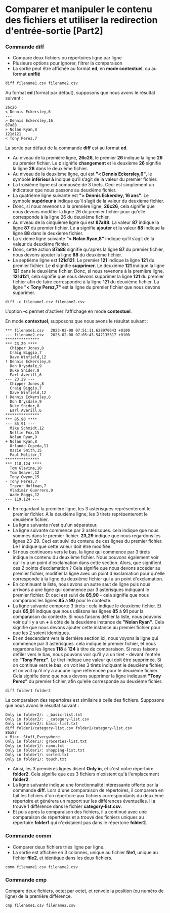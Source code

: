 # Comparer et manipuler le contenu des fichiers et utiliser la redirection d'entrée-sortie [Part2]

### Commande diff

- Compare deux fichiers ou répertoires ligne par ligne
- Plusieurs options pour ignorer, filtrer la comparaison
- La sortie peut être affichée au format **ed**, en **mode contextuel**, ou au format **unifié**

```
diff filename1.csv filename2.csv
```

Au format **ed** (format par défaut), supposons que nous avons le résultat suivant :

```
26c26
< Dennis Eckersley,6
---
> Dennis Eckersley,16
87a88
> Nolan Ryan,8
121d121
< Tony Perez,7
```

La sortie par défaut de la commande **diff** est au format **ed**.

- Au niveau de la première ligne, **26c26**, le premier **26** indique la ligne **26** du premier fichier. Le **c** signifie **changement** et le deuxième **26** signifie la ligne **26** dans le deuxième fichier. 
- Au niveau de la deuxième ligne, qui est **"< Dennis Eckersley,6"**, le symbole **inférieur à** indique qu’il s’agit de la valeur du premier fichier. 
- La troisième ligne est composée de 3 tirets. Ceci est simplement un indicateur que nous passons au deuxième fichier. 
- La quatrième ligne suivante est **"> Dennis Eckersley, 16 ans"**. Le symbole **supérieur à** indique qu’il s’agit de la valeur du deuxième fichier. 
- Donc, si nous revenons à la première ligne, **26c26**, cela signifie que nous devons modifier la ligne 26 du premier fichier pour qu'elle corresponde à la ligne 26 du deuxième fichier.
- Au niveau de la cinquième ligne qui est **87a88**. La valeur **87** indique la ligne **87** du premier fichier. Le **a** signifie **ajouter** et la valeur **88** indique la ligne **88** dans le deuxième fichier. 
- La sixième ligne suivante **"> Nolan Ryan,8"** indique qu’il s’agit de la valeur du deuxième fichier. 
- Donc, cette action **87a88** signifie qu'après la ligne **87** du premier fichier, nous devons ajouter la ligne **88** du deuxième fichier. 
- La septième ligne est **121d121**. Le premier **121** indique la ligne **121** du premier fichier. Le **d** signifie **supprimer**. Le deuxième **121** indique la ligne **121** dans le deuxième fichier. Donc, si nous revenons à la première ligne, **121d121**, cela signifie que nous devons supprimer la ligne **121** du premier fichier afin de faire correspondre à la ligne 121 du deuxième fichier. La ligne **"< Tony Perez,7"** est la ligne du premier fichier que nous devons supprimer.

```
diff -c filename1.csv filename2.csv
```

L'option **-c** permet d'activer l'affichage en mode **contextuel**.

En mode **contextuel**, supposons que nous avons le résultat suivant :

```
*** filename1.csv	2023-02-08 07:51:11.628970643 +0100
--- filename2.csv	2023-02-08 07:05:45.547135317 +0100
***************
*** 23,29 ****
  Chipper Jones,8
  Craig Biggio,7
  Dave Winfield,12
! Dennis Eckersley,6  
  Don Drysdale,9
  Duke Snider,8
  Earl Averill,6
--- 23,29 ---
  Chipper Jones,8
  Craig Biggio,7
  Dave Winfield,12
! Dennis Eckersley,6
  Don Drysdale,9
  Duke Snider,8
  Earl Averill,6
***************
*** 85,90 ****
--- 85,91 ---
  Mike Schmidt,12
  Nellie Fox,15
  Nolan Ryan,8
+ Nolan Ryan,8
  Orlando Cepeda,11
  Ozzie Smith,15
  Paul Molitor,7
***************
*** 118,124 ****
  Tom Glavine,10
  Tom Seaver,12
  Tony Gwynn,15
- Tony Perez,7
  Trevor Hoffman,7
  Vladimir Guerrero,9
  Wade Boggs,12
--- 119,124 ---
```

- En regardant la première ligne, les 3 astérisques représenteront le premier fichier. A la deuxième ligne, les 3 tirets représenteront le deuxième fichier.
- La ligne suivante n'est qu'un séparateur. 
- La ligne suivante commence par 3 astérisques.
cela indique que nous sommes dans le premier fichier. **23,29** indique que nous regardons les lignes 23-29. Ceci est suivi du contenu de ces lignes du premier fichier. Le **!** indique que cette valeur doit être modifiée.
- Si nous continuons vers le bas, la ligne qui commence par 3 tirets indique le contenu du deuxième fichier. Nous pouvons également voir qu'il y a un point d'exclamation dans cette section. Alors, que signifient ces 2 points d’exclamation ? Cela signifie que nous devons accéder au premier fichier, modifier la ligne avec un point d'exclamation pour qu'elle corresponde à la ligne du deuxième fichier qui a un point d'exclamation.
- En continuant la liste, nous avons un autre saut de ligne puis nous arrivons à une ligne qui commence par 3 astérisques indiquant le premier fichier. Et ceci est suivi de **85,90** - cela signifie que nous comparons les lignes **85** à **90** pour le contexte. 
- La ligne suivante comporte 3 tirets : cela indique le deuxième fichier. Et puis **85,91** indique que nous utilisons les lignes **85** à **91** pour la comparaison du contexte. Si nous faisons défiler la liste, nous pouvons voir qu'il y a un **+** à côté de la deuxième instance de **"Nolan Ryan"**. Cela signifie que nous devons ajouter cette instance au premier fichier pour que les 2 soient identiques. 
- Et en descendant vers la dernière section ici, nous voyons la ligne qui commence par 3 astérisques. cela indique le premier fichier, et nous regardons les lignes **118** à **124** à titre de comparaison.
Si nous faisons défiler vers le bas, nous pouvons voir qu'il y a un tiret **-** devant l'entrée de **"Tony Perez"**. Le tiret indique une valeur qui doit être supprimée. Si on continue vers le bas, on voit les 3 tirets indiquant le deuxième fichier, et on voit qu'il n'y a aucune ligne référencée pour le deuxième fichier. Cela signifie donc que nous devons supprimer la ligne indiquant **"Tony Perez"** du premier fichier, afin qu'elle corresponde au deuxième fichier.

```
diff folder1 folder2
```

La comparaison des repertoires est similaire à celle des fichiers. Supposons que nous avons le résultat suivant :

```
Only in folder2/: ._basic-list.txt
Only in folder2/: ._category-list.csv
Only in folder2/: basic-list.txt
diff folder1/category-list.csv folder2/category-list.csv
86a87
> Misc. Stuff,Everywhere
Only in folder1/: groceries-list.txt
Only in folder1/: nano.txt
Only in folder1/: shopping-list.txt
Only in folder1/: sorted.txt
Only in folder1/: touch.txt
```

- Ainsi, les 3 premières lignes disent **Only in**, et c'est notre répertoire **folder2**. Cela signifie que ces 3 fichiers n'existent qu'à l'emplacement **folder2**.
- La ligne suivante indique une fonctionnalité intéressante offerte par la commande **diff**. Lors d'une comparaison de répertoires, il comparera en fait les fichiers d'un répertoire aux fichiers correspondants du deuxième répertoire et générera un rapport sur les différences éventuelles. Il a trouvé 1 différence dans le fichier **category-list.csv**. 
- Et puis après la comparaison des fichiers, il a continué avec une comparaison de répertoires et a trouvé des fichiers uniques au répertoire **folder1** qui n'existaient pas dans le répertoire **folder2**.

### Commande comm

- Comparer deux fichiers triés ligne par ligne.
- La sortie est affichée en 3 colonnes, unique au fichier **file1**, unique au fichier **file2**, et identique dans les deux fichiers.

```
comm filename1.csv filename2.csv
```

### Commande cmp

Compare deux fichiers, octet par octet, et renvoie la position (ou numéro de ligne) de la première différence.

```
cmp filename1.csv filename2.csv
```